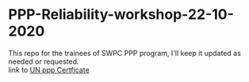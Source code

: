 # PPP-Reliability-workshop-22-10-2020
This repo for the trainees of SWPC PPP program, I'll keep it updated as needed or requested.  
link to [UN ppp Certficate](https://www.unescap.org/our-work/transport/financing-and-private-sector-participation/public-private-partnership-course)
